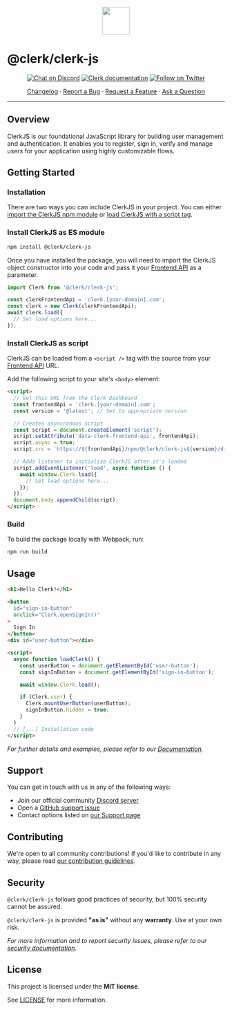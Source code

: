 <p align="center">
  <a href="https://clerk.dev?utm_source=github&utm_medium=clerk_js" target="_blank" rel="noopener noreferrer">
    <img src="https://images.clerk.dev/static/logo-light-mode-400x400.png" height="64">
  </a>
  <br />
</p>

# @clerk/clerk-js

<div align="center">

[![Chat on Discord](https://img.shields.io/discord/856971667393609759.svg?logo=discord)](https://discord.com/invite/b5rXHjAg7A)
[![Clerk documentation](https://img.shields.io/badge/documentation-clerk-green.svg)](https://clerk.dev/docs?utm_source=github&utm_medium=clerk_js)
[![Follow on Twitter](https://img.shields.io/twitter/follow/ClerkDev?style=social)](https://twitter.com/intent/follow?screen_name=ClerkDev)

[Changelog](https://github.com/clerkinc/javascript/blob/main/packages/clerk-js/CHANGELOG.md)
·
[Report a Bug](https://github.com/clerkinc/javascript/issues/new?assignees=&labels=bug&template=bug_report.md&title=Bug%3A+)
·
[Request a Feature](https://github.com/clerkinc/javascript/issues/new?assignees=&labels=enhancement&template=feature_request.md&title=Feature%3A+)
·
[Ask a Question](https://github.com/clerkinc/javascript/issues/new?assignees=&labels=question&template=ask_a_question.md&title=Support%3A+)

</div>

---

## Overview

ClerkJS is our foundational JavaScript library for building user management and authentication. It enables you to register, sign in, verify and manage users for your application using highly customizable flows.

## Getting Started

### Installation

There are two ways you can include ClerkJS in your project. You can either [import the ClerkJS npm module](#install-clerkjs-as-es-module) or [load ClerkJS with a script tag](#install-clerkjs-as-script).

### Install ClerkJS as ES module

```sh
npm install @clerk/clerk-js
```

Once you have installed the package, you will need to import the ClerkJS object constructor into your code and pass it your [Frontend API](https://dashboard.clerk.dev/last-active?path=api-keys) as a parameter.

```js
import Clerk from '@clerk/clerk-js';

const clerkFrontendApi = 'clerk.[your-domain].com';
const clerk = new Clerk(clerkFrontendApi);
await clerk.load({
  // Set load options here...
});
```

### Install ClerkJS as script

ClerkJS can be loaded from a `<script />` tag with the source from your [Frontend API](https://dashboard.clerk.dev/last-active?path=api-keys) URL.

Add the following script to your site's `<body>` element:

```html
<script>
  // Get this URL from the Clerk Dashboard
  const frontendApi = 'clerk.[your-domain].com';
  const version = '@latest'; // Set to appropriate version

  // Creates asyncronous script
  const script = document.createElement('script');
  script.setAttribute('data-clerk-frontend-api', frontendApi);
  script.async = true;
  script.src = `https://${frontendApi}/npm/@clerk/clerk-js${version}/dist/clerk.browser.js`;

  // Adds listener to initialize ClerkJS after it's loaded
  script.addEventListener('load', async function () {
    await window.Clerk.load({
      // Set load options here...
    });
  });
  document.body.appendChild(script);
</script>
```

### Build

To build the package locally with Webpack, run:

```sh
npm run build
```

## Usage

```html
<h1>Hello Clerk!</h1>

<button
  id="sign-in-button"
  onclick="Clerk.openSignIn()"
>
  Sign In
</button>
<div id="user-button"></div>

<script>
  async function loadClerk() {
    const userButton = document.getElementById('user-button');
    const signInButton = document.getElementById('sign-in-button');

    await window.Clerk.load();

    if (Clerk.user) {
      Clerk.mountUserButton(userButton);
      signInButton.hidden = true;
    }
  }
  // [...] Installation code
</script>
```

_For further details and examples, please refer to our [Documentation](https://clerk.dev/docs?utm_source=github&utm_medium=clerk_js)._

## Support

You can get in touch with us in any of the following ways:

- Join our official community [Discord server](https://discord.com/invite/b5rXHjAg7A)
- Open a [GitHub support issue](https://github.com/clerkinc/javascript/issues/new?assignees=&labels=question&template=ask_a_question.md&title=Support%3A+)
- Contact options listed on [our Support page](https://clerk.dev/support?utm_source=github&utm_medium=clerk_js)

## Contributing

We're open to all community contributions! If you'd like to contribute in any way, please read [our contribution guidelines](https://github.com/clerkinc/javascript/blob/main/packages/clerk-js/docs/CONTRIBUTING.md).

## Security

`@clerk/clerk-js` follows good practices of security, but 100% security cannot be assured.

`@clerk/clerk-js` is provided **"as is"** without any **warranty**. Use at your own risk.

_For more information and to report security issues, please refer to our [security documentation](https://github.com/clerkinc/javascript/blob/main/packages/clerk-js/docs/SECURITY.md)._

## License

This project is licensed under the **MIT license**.

See [LICENSE](https://github.com/clerkinc/javascript/blob/main/packages/clerk-js/LICENSE) for more information.

